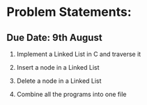 # Problem Statements:

## Due Date: 9th August

1) Implement a Linked List in C and traverse it

2) Insert a node in a Linked List

3) Delete a node in a Linked List

4) Combine all the programs into one file

